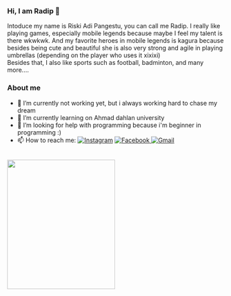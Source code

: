 
### Hi, I am Radip 👋
 Intoduce my name is Riski Adi Pangestu, you can call me Radip. I really like playing games, especially mobile legends because maybe I feel my talent is there wkwkwk. And my favorite heroes in mobile legends is kagura because besides being cute and beautiful she is also very strong and agile in playing umbrellas (depending on the player who uses it xixixi)
 <br>
 Besides that, I also like sports such as football, badminton, and many more....
 
 
 ### About me 
- 🔭 I’m currently not working yet, but i always working hard to chase my dream
- 🌱 I’m currently learning on Ahmad dahlan university
- 🤔 I’m looking for help with programming because i'm beginner in programming :)
- 📫 How to reach me: <a href="https://instagram.com/radiippp_24" target="_blank"><img src="https://img.shields.io/badge/instagram-FF5000.svg?&style=flat-square&logo=instagram&logoColor=yellow" alt="Instagram"></a>  <a href="https://www.facebook.com/riskyadi.pangestu.5" target="_blank"><img src="https://img.shields.io/badge/facebook-0000FF.svg?&style=flat-square&logo=facebook&logoColor=white" alt="Facebook">  [![Gmail](https://img.shields.io/badge/-email-c14438?style=flat&logo=Gmail&logoColor=white)](mailto:riskiadipangestu1@gmail.com)

<br>

 <img align="center" width="250" height="300" src="https://tenor.com/bBzEm.gif">
 
